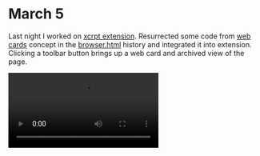 # March 5

Last night I worked on [xcrpt extension][]. Resurrected some code from [web cards][] concept in the   [browser.html][] history and integrated it into extension. Clicking a toolbar button brings up a web card and archived view of the page.



<video src="./clip-page-demo.mov" mute controls />



Now (11AM) focusing on generating card from the selection. I remember having done some work on this in the past, and every solution had it's drawbacks:

- [Highlighting selection by enclosing nodes][highlight-by-wrapping] altered DOM. And given that selection was represented through multiple nodes it is not really possible to change color of highlight on hover (without adding JS code which we do not want to do)
- [Drawing selection with SVG overlay][highlight-ancestor] addressed problem of scattered nodes however it relied on `z-index` which can be error prone.
- [DOM Selection <–> Resource Selector][capture-restore-selection] attempted to capture selection as a [Resource Selector][] from [Web Annotations][] specification and to create [DOM Selection][] from [Resource Selector][].

I am realizing I need to spend more time reading on [Web Annotations][] as it is clearly relevant to what we are doing here. 



<video src="fragment-selector-demo.mov" mute controls></video>



Yesterday [@pvh][] mentioned wanting to capture selections in a URLs our xcrpt will have.  Which reminded me of the [thread on twitter][portals-twitter-thread] and a [ScrollToTextFragment][] web platform proposal to allow specifying a text snippet in a URL fragment. I think we should look into it and consider how it fits with this work and learn what is already out there.



Going over the [Web Annotations][] spec I think we should capture / store selections in the format that follows the specification and will look something along the following lines

```json
{
  "@context": "http://www.w3.org/ns/anno.jsonld",
  "id": "https://xcr.pt/${uuid}",
  "created": "2020-03-05T20:30:47.519Z",
  "generator": "https://exr.pt",
  "type": "Annotation",
  "motivation": "commenting",
  "body": {
    "type": "TextualBody",
    "value": "This seems relevant to our research"
  },
  "target": {
    "type": "SpecificResource",
    "source": "https://en.wikipedia.org/wiki/Memex",
    "selector": {
      "type": "CssSelector",
      "value": "#mw-content-text",
      "refinedBy": {
        "type": "TextQuoteSelector",
        "exact": "The memex would have features other than linking",
        "prefix": "",
        "suffix": "The user could record new information on microfilm"
      }
    }
  }
}
```





[portals-twitter-thread]:https://twitter.com/gordonbrander/status/1207712525980258304?s=20
[ScrollToTextFragment]:https://github.com/WICG/ScrollToTextFragment
[capture-restore-selection]:https://gist.github.com/Gozala/58cc14aeae44bf57636108ce9fdd2d31
[highlight-ancestor]:https://gist.github.com/Gozala/c68204c83a4c71a3620fe21a465797db
[highlight-by-wrapping]:https://gist.github.com/Gozala/cc39b451c481eba80782c8a786da2011
[@pvh]:https://github.com/pvh/
[xcrpt extension]:https://github.com/inkandswitch/xcrpt
[browser.html]:https://github.com/browserhtml/browserhtml
[web cards]:https://gozala.io/work/web-cards
[Resource Selector]:https://www.w3.org/TR/annotation-model/#selectors
[Web Annotations]:https://www.w3.org/TR/annotation-model/
[DOM Selection]:https://w3c.github.io/selection-api/